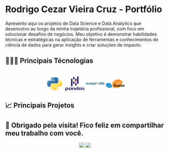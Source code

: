 # Rodrigo Cezar Vieira Cruz - Portfólio

Apresento aqui os projetos de Data Science e Data Analytics que desenvolvo ao longo da minha trajetória profissional, com foco em solucionar desafios de negócios. Meu objetivo é demonstrar habilidades técnicas e estratégicas na aplicação de ferramentas e conhecimentos de ciência de dados para gerar insights e criar soluções de impacto.

## 👨🏻‍💻 Principais Técnologias
<div align="center">
  <div style="display: inline_block"><br>
      <img align="center" alt="Rod-Python" height="50" width="60" src="https://raw.githubusercontent.com/devicons/devicon/master/icons/python/python-original.svg">
      <img align="center" alt="Rod-Pandas" height="50" width="60" src="https://github.com/devicons/devicon/blob/master/icons/pandas/pandas-original-wordmark.svg">
      <img align="center" alt="Rod-matplotlib" height="50" width="60" src="https://github.com/devicons/devicon/blob/master/icons/matplotlib/matplotlib-original-wordmark.svg">
      <img align="center" alt="Rod-Sklearn" height="50" width="60" src="https://github.com/devicons/devicon/blob/master/icons/scikitlearn/scikitlearn-original.svg">
  </div>
</div>

## 📈 Principais Projetos
<div align="center">
 
<!---[![Readme Card](https://github-readme-stats.vercel.app/api/pin/?username=rodrigoceezar&repo=rossmann_sales_prediction\&title_color=fff\&icon_color=f9f9f9\&text_color=9f9f9f\&bg_color=22272E)](https://github.com/rodrigoceezar/rossmann_sales_prediction.git)
[![Readme Card](https://github-readme-stats.vercel.app/api/pin/?username=rodrigoceezar&repo=dashboard_streamlit\&title_color=fff\&icon_color=f9f9f9\&text_color=9f9f9f\&bg_color=22272E)](https://github.com/gudaoliveira/analise-de-dados-campeonato-brasileiro-2019)
[![Readme Card](https://github-readme-stats.vercel.app/api/pin/?username=rodrigoceezar&repo=ftc_analisando_dados_com_python\&title_color=fff\&icon_color=f9f9f9\&text_color=9f9f9f\&bg_color=22272E)](https://github.com/gudaoliveira/NIKE_gerenciador_de_reposicao_de_calcados)
[![Readme Card](https://github-readme-stats.vercel.app/api/pin/?username=rodrigoceezar&repo=manipulacao_e_transformacao_dados_Pandas\&title_color=fff\&icon_color=f9f9f9\&text_color=9f9f9f\&bg_color=22272E)](https://github.com/gudaoliveira/deliFoods_modelagem_banco_de_dados)
 
Acesse [a página de repositórios](https://github.com/rodrigoceezar?tab=repositories) para ver a lista completa-->

</div>

## 🤝 Obrigado pela visita! Fico feliz em compartilhar meu trabalho com você.

<div align="center"> 
  <!--- <a href="https://www.instagram.com/rodrigoceezar/" target="_blank"><img src="https://img.shields.io/badge/-Instagram-%23E4405F?style=for-the-badge&logo=instagram&logoColor=white" target="_blank"></a>-->
  <a href="https://www.linkedin.com/in/rodrigoceezar-02/" target="_blank"><img src="https://img.shields.io/badge/-LinkedIn-%230077B5?style=for-the-badge&logo=linkedin&logoColor=white" target="_blank"></a>
  <a href="https://mail.google.com/mail/u/2/?ogbl#inbox" target="_blank"><img src="https://img.shields.io/badge/Gmail-D14836?style=for-the-badge&logo=gmail&logoColor=white" target="_blank"></a> 
</div>
